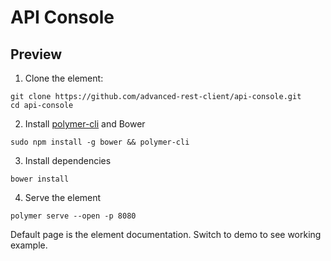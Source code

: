 # API Console

## Preview

1. Clone the element:
```
git clone https://github.com/advanced-rest-client/api-console.git
cd api-console
```

2. Install [polymer-cli](https://www.polymer-project.org/1.0/docs/tools/polymer-cli) and Bower
```
sudo npm install -g bower && polymer-cli
```

3. Install dependencies
```
bower install
```

4. Serve the element
```
polymer serve --open -p 8080
```

Default page is the element documentation. Switch to demo to see working example.

